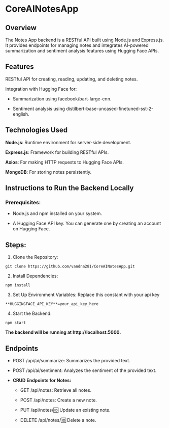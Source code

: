 # CoreAINotesApp
## Overview

The Notes App backend is a RESTful API built using Node.js and Express.js. It provides endpoints for managing notes and integrates AI-powered summarization and sentiment analysis features using Hugging Face APIs.

## Features

RESTful API for creating, reading, updating, and deleting notes.

Integration with Hugging Face for:

  * Summarization using facebook/bart-large-cnn.

  * Sentiment analysis using distilbert-base-uncased-finetuned-sst-2-english.

## Technologies Used

**Node.js**: Runtime environment for server-side development.

**Express.js**: Framework for building RESTful APIs.

**Axios**: For making HTTP requests to Hugging Face APIs.

**MongoDB**: For storing notes persistently.

## Instructions to Run the Backend Locally

### Prerequisites:

  * Node.js and npm installed on your system.

  * A Hugging Face API key. You can generate one by creating an account on Hugging Face.

## Steps:

  1. Clone the Repository:

    git clone https://github.com/vandna281/CoreAINotesApp.git

  2. Install Dependencies:

    npm install

  3. Set Up Environment Variables:
    Replace this constant with your api key

    **HUGGINGFACE_API_KEY**=your_api_key_here

  4. Start the Backend:

    npm start

**The backend will be running at http://localhost:5000.**

## Endpoints

* POST /api/ai/summarize: Summarizes the provided text.

* POST /api/ai/sentiment: Analyzes the sentiment of the provided text.

* **CRUD Endpoints for Notes:**

  * GET /api/notes: Retrieve all notes.

  * POST /api/notes: Create a new note.

  * PUT /api/notes/:id: Update an existing note.

  * DELETE /api/notes/:id: Delete a note.

